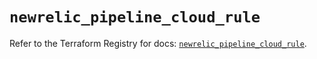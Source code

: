 # `newrelic_pipeline_cloud_rule`

Refer to the Terraform Registry for docs: [`newrelic_pipeline_cloud_rule`](https://registry.terraform.io/providers/newrelic/newrelic/3.74.0/docs/resources/pipeline_cloud_rule).
